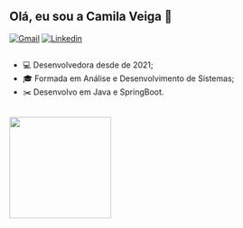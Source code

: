 ## Olá, eu sou a Camila Veiga 👋 </h2>

<div
<div>
  <a href="mailto: cb.veiga3@gmail.com"><img src="https://img.shields.io/badge/Gmail-red?style=flat&logo=Gmail&logoColor=white" alt="Gmail" /></a>
  <a href="https://www.linkedin.com/in/camila-veiga-722006164/" target="_blank"><img src="https://img.shields.io/badge/LinkedIn-blue?style=flat&logo=linkedin&labelColor=blue" alt="Linkedin" /></a>
</div>

##

<ul>
  <li> 💻 Desenvolvedora desde de 2021;
  <li> 🎓 Formada em Análise e Desenvolvimento de Sistemas; </li> 
  <li> ✂️ Desenvolvo em Java e SpringBoot. </li> 
</ul>

##

<div>
  <img height="180em" src="https://github-readme-stats.vercel.app/api/top-langs/?username=camilaveiga&layout=compact&hide_border=true&langs_count=8&theme=radical&text_color=ffffff&bg_color=0d1117"/>
</div>
